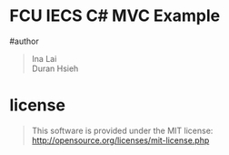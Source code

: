 # FCU IECS C# MVC Example

#author 
>Ina Lai  
>Duran Hsieh  

# license
>This software is provided under the MIT license:
>http://opensource.org/licenses/mit-license.php